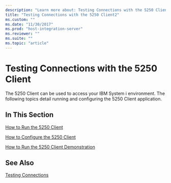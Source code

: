 ```yaml
---
description: "Learn more about: Testing Connections with the 5250 Client"
title: "Testing Connections with the 5250 Client2"
ms.custom: ""
ms.date: "11/30/2017"
ms.prod: "host-integration-server"
ms.reviewer: ""
ms.suite: ""
ms.topic: "article"
---
```

# Testing Connections with the 5250 Client
The 5250 Client can be used to access your IBM System i environment. The following topics detail running and configuring the 5250 Client application.  
  
## In This Section  
 [How to Run the 5250 Client](../core/how-to-run-the-5250-client2.md)  
  
 [How to Configure the 5250 Client](../core/how-to-configure-the-5250-client1.md)  
  
 [How to Run the 5250 Client Demonstration](../core/how-to-run-the-5250-client-demonstration2.md)  
  
## See Also  
 [Testing Connections](../core/testing-connections2.md)

